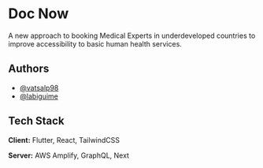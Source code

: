 
# Doc Now

A new approach to booking Medical Experts in underdeveloped countries to improve accessibility to basic human health services.


## Authors

- [@vatsalp98](https://www.github.com/vatsalp98)
- [@labiguime](https://www.github.com/labiguime)


## Tech Stack

**Client:** Flutter, React, TailwindCSS

**Server:** AWS Amplify, GraphQL, Next

